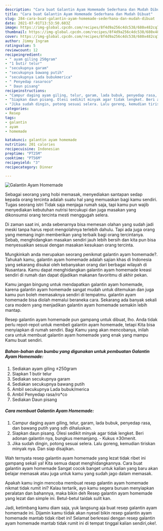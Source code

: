 ```yaml
---
description: "Cara buat Galantin Ayam Homemade Sederhana dan Mudah Dibuat"
title: "Cara buat Galantin Ayam Homemade Sederhana dan Mudah Dibuat"
slug: 284-cara-buat-galantin-ayam-homemade-sederhana-dan-mudah-dibuat
date: 2021-07-01T13:53:50.603Z
image: https://img-global.cpcdn.com/recipes/8f4d9a256c4dc538/680x482cq70/galantin-ayam-homemade-foto-resep-utama.jpg
thumbnail: https://img-global.cpcdn.com/recipes/8f4d9a256c4dc538/680x482cq70/galantin-ayam-homemade-foto-resep-utama.jpg
cover: https://img-global.cpcdn.com/recipes/8f4d9a256c4dc538/680x482cq70/galantin-ayam-homemade-foto-resep-utama.jpg
author: Jimmy Ingram
ratingvalue: 5
reviewcount: 12
recipeingredient:
- " ayam giling 250gram"
- "1 butir telur"
- "secukupnya garam"
- "secukupnya bawang putih"
- "secukupnya Lada bubukmerica"
- " Penyedap rasaroco"
- " Daun pisang"
recipeinstructions:
- "Campur daging ayam giling, telur, garam, lada bubuk, penyedap rasa, dan bawang putih yang sdh dihaluskan."
- "Siapkan daun pisang. Olesi sedikit minyak agar tidak lengket. Beri adonan galantin nya, bungkus memanjang. Kukus ±30menit."
- "Jika sudah dingin, potong sesuai selera. Lalu goreng, kemudian tiriskan minyak nya. Dan siap disajikan."
categories:
- Resep
tags:
- galantin
- ayam
- homemade

katakunci: galantin ayam homemade 
nutrition: 201 calories
recipecuisine: Indonesian
preptime: "PT25M"
cooktime: "PT56M"
recipeyield: "3"
recipecategory: Dinner

---
```



![Galantin Ayam Homemade](https://img-global.cpcdn.com/recipes/8f4d9a256c4dc538/680x482cq70/galantin-ayam-homemade-foto-resep-utama.jpg)

Sebagai seorang yang hobi memasak, menyediakan santapan sedap kepada orang tercinta adalah suatu hal yang memuaskan bagi kamu sendiri. Tugas seorang istri Tidak saja menjaga rumah saja, tapi kamu pun wajib menyediakan kebutuhan nutrisi tercukupi dan juga masakan yang dikonsumsi orang tercinta mesti menggugah selera.

Di zaman  saat ini, anda sebenarnya bisa memesan olahan yang sudah jadi meski tanpa harus repot mengolahnya terlebih dahulu. Tapi ada juga orang yang memang ingin memberikan yang terbaik bagi orang tercintanya. Sebab, menghidangkan masakan sendiri jauh lebih bersih dan kita pun bisa menyesuaikan sesuai dengan masakan kesukaan orang tercinta. 



Mungkinkah anda merupakan seorang penikmat galantin ayam homemade?. Tahukah kamu, galantin ayam homemade adalah sajian khas di Indonesia yang sekarang disukai oleh kebanyakan orang dari berbagai wilayah di Nusantara. Kamu dapat menghidangkan galantin ayam homemade kreasi sendiri di rumah dan dapat dijadikan makanan favoritmu di akhir pekan.

Kamu jangan bingung untuk mendapatkan galantin ayam homemade, karena galantin ayam homemade sangat mudah untuk ditemukan dan juga kamu pun boleh memasaknya sendiri di tempatmu. galantin ayam homemade bisa diolah memalui beraneka cara. Sekarang ada banyak sekali cara modern yang menjadikan galantin ayam homemade semakin lebih mantap.

Resep galantin ayam homemade pun gampang untuk dibuat, lho. Anda tidak perlu repot-repot untuk membeli galantin ayam homemade, tetapi Kita bisa menyiapkan di rumah sendiri. Bagi Kamu yang akan mencobanya, inilah cara untuk membuat galantin ayam homemade yang enak yang mampu Kamu buat sendiri.

<!--inarticleads1-->

##### Bahan-bahan dan bumbu yang digunakan untuk pembuatan Galantin Ayam Homemade:

1. Sediakan  ayam giling ±250gram
1. Siapkan 1 butir telur
1. Sediakan secukupnya garam
1. Sediakan secukupnya bawang putih
1. Ambil secukupnya Lada bubuk/merica
1. Ambil  Penyedap rasa/ro*co
1. Sediakan  Daun pisang




<!--inarticleads2-->

##### Cara membuat Galantin Ayam Homemade:

1. Campur daging ayam giling, telur, garam, lada bubuk, penyedap rasa, dan bawang putih yang sdh dihaluskan.
1. Siapkan daun pisang. Olesi sedikit minyak agar tidak lengket. Beri adonan galantin nya, bungkus memanjang. - Kukus ±30menit.
1. Jika sudah dingin, potong sesuai selera. Lalu goreng, kemudian tiriskan minyak nya. Dan siap disajikan.




Wah ternyata resep galantin ayam homemade yang lezat tidak ribet ini gampang sekali ya! Kita semua dapat menghidangkannya. Cara buat galantin ayam homemade Sangat cocok banget untuk kalian yang baru akan belajar memasak atau juga untuk kamu yang sudah jago dalam memasak.

Apakah kamu ingin mencoba membuat resep galantin ayam homemade nikmat tidak rumit ini? Kalau tertarik, ayo kamu segera buruan menyiapkan peralatan dan bahannya, maka bikin deh Resep galantin ayam homemade yang lezat dan simple ini. Betul-betul taidak sulit kan. 

Jadi, ketimbang kamu diam saja, yuk langsung aja buat resep galantin ayam homemade ini. Dijamin kamu tiidak akan nyesel bikin resep galantin ayam homemade mantab tidak ribet ini! Selamat berkreasi dengan resep galantin ayam homemade mantab tidak rumit ini di tempat tinggal kalian sendiri,oke!.

